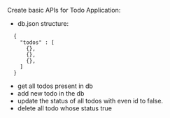 Create basic APIs for Todo Application:

- db.json structure:

```
  {
    "todos" : [
      {},
      {},
      {},
    ]
  }
```

- get all todos present in db
- add new todo in the db
- update the status of all todos with even id to false.
- delete all todo whose status true
